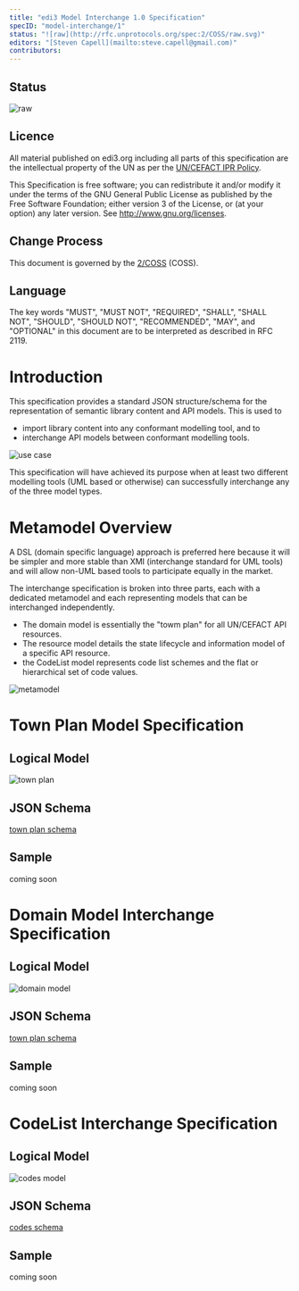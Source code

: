 ```yaml
---
title: "edi3 Model Interchange 1.0 Specification"
specID: "model-interchange/1"
status: "![raw](http://rfc.unprotocols.org/spec:2/COSS/raw.svg)"
editors: "[Steven Capell](mailto:steve.capell@gmail.com)"
contributors: 
---
```


## Status

![raw](http://rfc.unprotocols.org/spec:2/COSS/raw.svg)

## Licence

All material published on edi3.org including all parts of this specification are the intellectual property of the UN as per the [UN/CEFACT IPR Policy](https://www.unece.org/fileadmin/DAM/cefact/cf_plenary/plenary12/ECE_TRADE_C_CEFACT_2010_20_Rev2E_UpdatedIPRpolicy.pdf).

This Specification is free software; you can redistribute it and/or modify it under the terms of the GNU General Public License as published by the Free Software Foundation; either version 3 of the License, or (at your option) any later version. See http://www.gnu.org/licenses.
 
## Change Process

This document is governed by the [2/COSS](http://rfc.unprotocols.org/spec:2/COSS/) (COSS).

## Language

The key words "MUST", "MUST NOT", "REQUIRED", "SHALL", "SHALL NOT", "SHOULD", "SHOULD NOT", "RECOMMENDED", "MAY", and "OPTIONAL" 
in this document are to be interpreted as described in RFC 2119.

# Introduction

This specification provides a standard JSON structure/schema for the representation of semantic library content and API models. This is used to

* import library content into any conformant modelling tool, and to
* interchange API models between conformant modelling tools.

![use case](use-case.png)

This specification will have achieved its purpose when at least two different modelling tools (UML based or otherwise) can successfully interchange any of the three model types.

# Metamodel Overview

A DSL (domain specific language) approach is preferred here because it will be simpler and more stable than XMI (interchange standard for UML tools) and will allow non-UML based tools to participate equally in the market.

The interchange specification is broken into three parts, each with a dedicated metamodel and each representing models that can be interchanged independently.

* The domain model is essentially the "towm plan" for all UN/CEFACT API resources. 
* The resource model details the state lifecycle and information model of a specific API resource.
* the CodeList model represents code list schemes and the flat or hierarchical set of code values.

![metamodel](overview-metamodel.png)


# Town Plan Model Specification

## Logical Model

![town plan](townplan-metamodel.png)

## JSON Schema

[town plan schema](townplan-schema.json)

## Sample

coming soon

# Domain Model Interchange Specification

## Logical Model

![domain model](domain-metamodel.png)

## JSON Schema

[town plan schema](domain-schema.json)

## Sample

coming soon

# CodeList Interchange Specification

## Logical Model

![codes model](codes-metamodel.png)

## JSON Schema

[codes schema](codes-schema.json)

## Sample

coming soon

